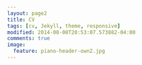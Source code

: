 ```yaml
---
layout: page2
title: CV
tags: [cv, Jekyll, theme, responsive]
modified: 2014-08-08T20:53:07.573882-04:00
comments: true
image:
  feature: piano-header-own2.jpg
---
```

